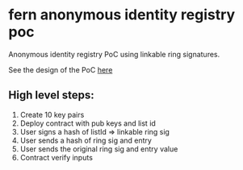 # fern anonymous identity registry poc
Anonymous identity registry PoC using linkable ring signatures.

See the design of the PoC [here](https://github.com/appliedblockchain/fern-research/blob/master/experiments/solcrypto-python/README.md)

## High level steps:
1. Create 10 key pairs
2. Deploy contract with pub keys and list id
3. User signs a hash of listId => linkable ring sig
4. User sends a hash of ring sig and entry
5. User sends the original ring sig and entry value
6. Contract verify inputs
